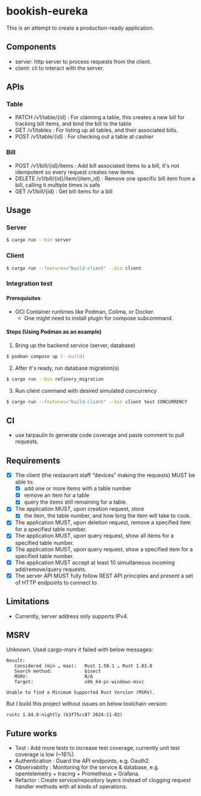 # bookish-eureka

This is an attempt to create a production-ready application.

## Components
- server: http server to process requests from the client.
- client: cli to interact with the server.

## APIs

### Table
- PATCH /v1/table/{id} : For claiming a table, this creates a new bill for tracking bill items, and bind the bill to the table
- GET /v1/tables : For listing up all tables, and their associated bills.
- POST /v1/table/{id} : For checking out a table at cashier
### Bill
- POST /v1/bill/{id}/items : Add bill associated items to a bill, it's not idempotent so every request creates new items
- DELETE /v1/bill/{id}/item/{item_id} : Remove one specific bill item from a bill, calling it multiple times is safe
- GET /v1/bill/{id} : Get bill items for a bill

## Usage

### Server
```bash
$ cargo run --bin server
```
### Client
```bash
$ cargo run --features="build-client" --bin client
```
### Integration test

#### Prerequisites
- OCI Container runtimes like Podman, Colima, or Docker.
  - One might need to install plugin for compose subcommand.

#### Steps (Using Podman as an example)

1. Bring up the backend service (server, database)
```bash
$ podman compose up [--build]
```
2. After it's ready, run database migration(s)
```bash
$ cargo run --bin refinery_migration
```
3. Run client command with desired simulated concurrency
```bash
$ cargo run --features="build-client" --bin client test CONCURRENCY
```

## CI
- use tarpaulin to generate code coverage and paste comment to pull requests.

## Requirements
- [x] The client (the restaurant staff “devices” making the requests) MUST be able to:
  - [x] add one or more items with a table number
  - [x] remove an item for a table
  - [x] query the items still remaining for a table.
- [x] The application MUST, upon creation request, store
  - [x] the item, the table number, and how long the item will take to cook.
- [x] The application MUST, upon deletion request, remove a specified item for a specified table number.
- [x] The application MUST, upon query request, show all items for a specified table number.
- [x] The application MUST, upon query request, show a specified item for a specified table number.
- [x] The application MUST accept at least 10 simultaneous incoming add/remove/query requests.
- [x] The server API MUST fully follow REST API principles and present a set of HTTP endpoints to connect to.

## Limitations
- Currently, server address only supports IPv4.

## MSRV
Unknown. Used cargo-msrv it failed with below messages:
```
Result:
   Considered (min … max):   Rust 1.56.1 … Rust 1.83.0
   Search method:            bisect
   MSRV:                     N/A
   Target:                   x86_64-pc-windows-msvc

Unable to find a Minimum Supported Rust Version (MSRV).
```
But I build this project without issues on below toolchain version:
```
rustc 1.84.0-nightly (b3f75cc87 2024-11-02)
```

## Future works
- Test : Add more tests to increase test coverage, currently unit test coverage is low (~16%)
- Authentication : Guard the API endpoints, e.g. Oauth2.
- Observability : Monitoring for the service & database, e.g. opentelemetry + tracing + Prometheus + Grafana.
- Refactor : Create service/repository layers instead of clogging request handler methods with all kinds of operations.
